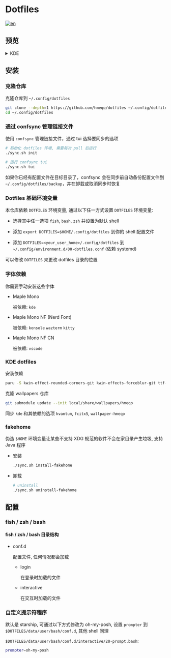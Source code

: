 # Dotfiles

[![en](https://img.shields.io/badge/lang-en-red.svg)](../README.md)

## 预览

<details>
<summary>KDE</summary>
<img src="https://github.com/user-attachments/assets/37fd93bb-4fbb-4b0d-9f54-6896d0bb2842" alt="kde-preview">
</details>

## 安装

### 克隆仓库

克隆仓库到 `~/.config/dotfiles`

```bash
git clone --depth=1 https://github.com/hmeqo/dotfiles ~/.config/dotfiles
cd ~/.config/dotfiles
```

### 通过 confsync 管理链接文件

使用 `confsync` 管理链接文件，通过 tui 选择要同步的选项

```bash
# 初始化 dotfiles 环境, 需要每次 pull 后运行
./sync.sh init

# 运行 confsync tui
./sync.sh tui
```

如果你已经有配置文件在目标目录了，confsync 会在同步前自动备份配置文件到 `~/.config/dotfiles/backup`，并在卸载或取消同步时恢复

### Dotfiles 基础环境变量

本仓库依赖 `DOTFILES` 环境变量, 通过以下任一方式设置 `DOTFILES` 环境变量:

- 选择其中任一选项 `fish`, `bash`, `zsh` 并设置为默认 shell

- 添加 `export DOTFILES=$HOME/.config/dotfiles` 到你的 shell 配置文件

- 添加 `DOTFILES=<your_user_home>/.config/dotfiles` 到 `~/.config/environment.d/00-dotfiles.conf` (依赖 systemd)

可以修改 `DOTFILES` 来更改 dotfiles 目录的位置

### 字体依赖

你需要手动安装这些字体

- Maple Mono

  被依赖: `kde`

- Maple Mono NF (Nerd Font)

  被依赖: `konsole` `wazterm` `kitty`

- Maple Mono NF CN 

  被依赖: `vscode`

### KDE dotfiles

安装依赖

```bash
paru -S kwin-effect-rounded-corners-git kwin-effects-forceblur-git ttf-maple
```

克隆 wallpapers 仓库

```bash
git submodule update --init local/share/wallpapers/hmeqo
```

同步 `kde` 和其依赖的选项 `kvantum`, `fcitx5`, `wallpaper-hmeqo`

### fakehome

伪造 `$HOME` 环境变量让某些不支持 XDG 规范的软件不会在家目录产生垃圾, 支持 Java 程序

- 安装

  ```bash
  ./sync.sh install-fakehome
  ```

- 卸载

  ```bash
  # uninstall
  ./sync.sh uninstall-fakehome
  ```

## 配置

### fish / zsh / bash

#### fish / zsh / bash 目录结构

- conf.d

  配置文件, 任何情况都会加载

  - login

    在登录时加载的文件

  - interactive

    在交互时加载的文件

### 自定义提示符程序

默认是 starship, 可通过以下方式修改为 oh-my-posh, 设置 `prompter` 到 `$DOTFILES/data/user/bash/conf.d`, 其他 shell 同理

`$DOTFILES/data/user/bash/conf.d/interactive/20-prompt.bash`:

```bash
prompter=oh-my-posh
```
